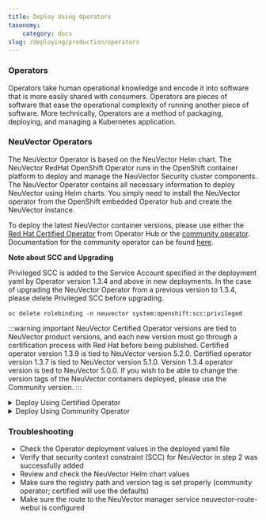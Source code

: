 ```yaml
---
title: Deploy Using Operators
taxonomy:
    category: docs
slug: /deploying/production/operators
---
```


### Operators

Operators take human operational knowledge and encode it into software that is more easily shared with consumers. Operators are pieces of software that ease the operational complexity of running another piece of software. More technically, Operators are a method of packaging, deploying, and managing a Kubernetes application.

### NeuVector Operators

The NeuVector Operator is based on the NeuVector Helm chart. The NeuVector RedHat OpenShift Operator runs in the OpenShift container platform to deploy and manage the NeuVector Security cluster components. The NeuVector Operator contains all necessary information to deploy NeuVector using Helm charts. You simply need to install the NeuVector operator from the OpenShift embedded Operator hub and create the NeuVector instance.

To deploy the latest NeuVector container versions, please use either the [Red Hat Certified Operator](https://catalog.redhat.com/search?searchType=software&deployed_as=Operator&partnerName=NeuVector&p=1) from Operator Hub or the [community operator](https://github.com/redhat-openshift-ecosystem/community-operators-prod/tree/main/operators/neuvector-community-operator). Documentation for the community operator can be found [here](https://github.com/neuvector/neuvector-operator).

**Note about SCC and Upgrading**

Privileged SCC is added to the Service Account specified in the deployment yaml by Operator version 1.3.4 and above in new deployments. In the case of upgrading the NeuVector Operator from a previous version to 1.3.4, please delete Privileged SCC before upgrading.

```shell
oc delete rolebinding -n neuvector system:openshift:scc:privileged
```

:::warning important
NeuVector Certified Operator versions are tied to NeuVector product versions, and each new version must go through a certification process with Red Hat before being published. Certified operator version 1.3.9 is tied to NeuVector version 5.2.0. Certified operator version 1.3.7 is tied to NeuVector version 5.1.0. Version 1.3.4 operator version is tied to NeuVector 5.0.0. If you wish to be able to change the version tags of the NeuVector containers deployed, please use the Community version.
:::

<details>
<summary>Deploy Using Certified Operator</summary>
<div>

<p><strong>Deploy Using the Red Hat Certified Operator from Operator Hub</strong></p>

:::warning important
NeuVector Operator versions are tied to NeuVector product versions, and each new product version must go through a certification process with Red Hat before being published.
:::

<p><strong>Technical notes</strong></p>

+ NeuVector container images are pulled from registry.connect.redhat.com using the RedHat market place image pull secret.
+ The NeuVector manager UI is typically exposed via an OpenShift passthrough route on a domain. For example, on IBM Cloud neuvector-route-webui-neuvector.(cluster_name)-(random_hash)-0000.(region).containers.appdomain.cloud. It can also be exposed as the service neuvector-service-webui through a node port address or public IP.
+ OpenShift version >=4.6.

<ol>
<li>
Create the project neuvector.

```shell
oc new-project neuvector
```

</li>
<li>
Apply security context constraint (SCC) to grant default service account in neuvector namespace to run privileged containers.

```shell
oc adm policy add-scc-to-user privileged --serviceaccount default --namespace neuvector
```

</li>
<li>
Install the RedHat Certified Operator from the Operator Hub

+ In the OpenShift Console UI, navigate to OperatorHub
+ Search for NeuVector Operator and select the listing without community or marketplace badge
+ Click Install

</li>
<li>
Configure update channel

+ Current latest channel is beta, but may be moved to stable in the future
+ Select stable if available

</li>
<li>
Configure installation mode and installed namespace

+ Select specific namespace on the cluster
+ Select neuvector as installed namespace
+ Configure approval strategy

</li>
<li>Confirm Install</li>
<li>
Prepare the YAML configuration values for the NeuVector installation as shown in the sample screen shot below. The YAML presented in the OpenShift Console provides all available configuration options and their default values.

![](operator_cert.png)
</li>
<li>
When the operator is installed and ready for use, a NeuVector instance can be installed.

+ Click View operator (after the operator installation) or select the NeuVector Operator from the Installed operators view
+ Click Create instance
+ Select Configure via YAML View
+ Paste the prepared YAML configuration values
+ Click Create

</li>
<li>
Verify the installation of the NeuVector instance

+ Navigate to the Operator Details of the NeuVector Operator
+ Open the NeuVector tab
+ Select the neuvector-default instance
+ Open the Resources tab
+ Verify that resources are in status Created or Running

</li>
</ol>

After you have successfully deployed the NeuVector Platform to your cluster, login to the NeuVector console at https://neuvector-route-webui-neuvector.(OC_INGRESS).

+ Login with the initial username admin and password admin.
+ Accept the NeuVector end user license agreement.
+ Change the password of the admin user.

Optionally, you can also create additional users in the Settings -> Users & Roles menu.

Now you are ready to navigate the NeuVector console to start vulnerability scanning, observe running application pods, and apply security protections to containers.

<p><strong>Upgrading NeuVector</strong></p>

Upgrade the NeuVector version by updating the Operator version which is associated with the desired NeuVector version.

</div>
</details>
<details>
<summary>Deploy Using Community Operator</summary>
<div>

<p><strong>Deploy Using the NeuVector Community Operator from Operator Hub</strong></p>

<p><strong>Technical notes</strong></p>

+ NeuVector container images are pulled from Docker Hub from the NeuVector account. 
+ NeuVector manager UI is typically exposed via an OpenShift passthrough route on a domain. For example, on IBM Cloud neuvector-route-webui-neuvector.(cluster_name)-(random_hash)-0000.(region).containers.appdomain.cloud. It can also be exposed as the service neuvector-service-webui through a node port address or public IP.
+ OpenShift version 4.6+
+ It is recommendeded to review and modify the NeuVector installation configuration by modifying the yaml values before creating the NeuVector instance. Examples include imagePullSecrets name, tag version, ingress/console access, multi-cluster federation, persistent volume PVC etc. Please refer to the Helm instructions at https://github.com/neuvector/neuvector-helm for the values that can be modified during installation.

<ol>
<li>
Create the project neuvector

```shell
oc new-project neuvector
```

</li>
<li>
Apply security context constraint (SCC) to grant default service account in neuvector namespace to run privileged containers.

```shell
oc adm policy add-scc-to-user privileged --serviceaccount default --namespace neuvector
```

</li>
<li>
Install the NeuVector Community Operator from the Operator Hub

+ In the OpenShift Console UI, navigate to OperatorHub
+ Search for NeuVector Operator and select the listing with the community badge
+ Click Install
+ Configure update channel. Current latest channel is beta, but may be moved to stable in the future. Select stable if available.
+ Configure installation mode and installed namespace
+ Select specific namespace on the cluster
+ Select neuvector as installed namespace
+ Configure approval strategy
+ Confirm Install

</li>

<li>Download the Kubernetes secret manifest which contains the credentials to access the NeuVector container registry. Save the YAML manifest file to ./neuvector-secret-registry.yaml.</li>

<li>
Apply the Kubernetes secret manifest containing the registry credentials.

```shell
kubectl apply -n neuvector -f ./neuvector-secret-registry.yaml
```

</li>
<li>
Prepare the YAML configuration values for the NeuVector installation starting from the following YAML snippet. Be sure to specify the desired NeuVector version in the 'tag' value. Check the reference of values in the NeuVector Helm chart to get available configuration options. There are other possible Helm values which can be configured in the YAML, such as whether you will configure the cluster to allow multi-cluster management by exposing the Master (Federated Master) or remote (Federated Worker) services.

```yaml
apiVersion: apm.neuvector.com/v1alpha1
kind: Neuvector
metadata:
  name: neuvector-default
  namespace: neuvector
spec:
  openshift: true
  tag: 4.3.0
  registry: docker.io
  exporter:
    image:
      repository: prometheus-exporter
      tag: 0.9.0
  manager:
    enabled: true
    env:
      ssl: true
    image:
      repository: manager
    svc:
      type: ClusterIP
      route:
        enabled: true
        termination: passthrough
  enforcer:
    enabled: true
    image:
      repository: enforcer
  cve:
    updater:
      enabled: true
      image:
        repository: updater
        tag: latest
      schedule: 0 0 * * *
    scanner:
      enabled: true
      replicas: 3
      image:
        repository: scanner
        tag: latest
  controller:
    enabled: true
    image:
      repository: controller
    replicas: 3
```

</li>
<li>
When the operator is installed and ready for use, a NeuVector instance can be installed.

+ Click View operator (after the operator installation) or select the NeuVector Operator from the Installed operators view
+ Click Create instance
+ Select Configure via YAML View
+ Paste the prepared YAML configuration values
+ Click Create

</li>
<li>
Verify the installation of the NeuVector instance.

+ Navigate to the Operator Details of the NeuVector Operator
+ Open the NeuVector tab
+ Select the neuvector-default instance
+ Open the Resources tab
+ Verify that resources are in status Created or Running

</li>

<li>
After you have successfully deployed the NeuVector Platform to your cluster, login to the NeuVector console at https://neuvector-route-webui-neuvector.(INGRESS_DOMAIN).

+ Login with the initial username admin and password admin.
+ Accept the NeuVector end user license agreement.
+ Change the password of the admin user.
+ Optionally, you can also create additional users in the Settings -> Users & Roles menu.

</li>
</ol>

Now you are ready to navigate the NeuVector console to start vulnerability scanning, observe running application pods, and apply security protections to containers.

<p><strong>Upgrading NeuVector</strong></p>

<ol>
<li>
From Operators > Installed Operators > NeuVector Operator

![](1_Installed.png)
</li>

<li>
Click on NeuVector to list instances

![](2_Instance.png)
</li>

<li>
Click on YAML to edit parameters

![](3_YAML.png)
</li>

<li>
Update tag and click Save

![](4_tag_save.png)
</li>
</ol>
</div>
</details>

### Troubleshooting

+ Check the Operator deployment values in the deployed yaml file
+ Verify that security context constraint (SCC) for NeuVector in step 2 was successfully added
+ Review and check the NeuVector Helm chart values
+ Make sure the registry path and version tag is set properly (community operator; certified will use the defaults)
+ Make sure the route to the NeuVector manager service neuvector-route-webui is configured
